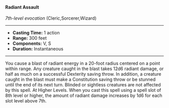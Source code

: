 #### Radiant Assault
*7th-level evocation* (Cleric,Sorcerer,Wizard)
___
- **Casting Time:** 1 action
- **Range:** 300 feet
- **Components:** V, S
- **Duration:** Instantaneous
---
You cause a blast of radiant energy in a 20-foot radius centered on a point within range. Any creature caught in the blast takes 12d6 radiant damage, or half as much on a successful Dexterity saving throw.
In addition, a creature caught in the blast must make a Constitution saving throw or be stunned until the end of its next turn.
Blinded or sightless creatures are not affected by this spell.
At Higher Levels. When you cast this spell using a spell slot of 8th level or higher, the amount of radiant damage increases by 1d6 for each slot level above 7th.